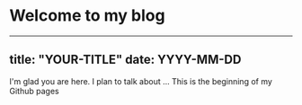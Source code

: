 # Welcome to my blog
------------------
title: "YOUR-TITLE"
date: YYYY-MM-DD
--------------------
I'm glad you are here. I plan to talk about ...
This is the beginning of my Github pages
